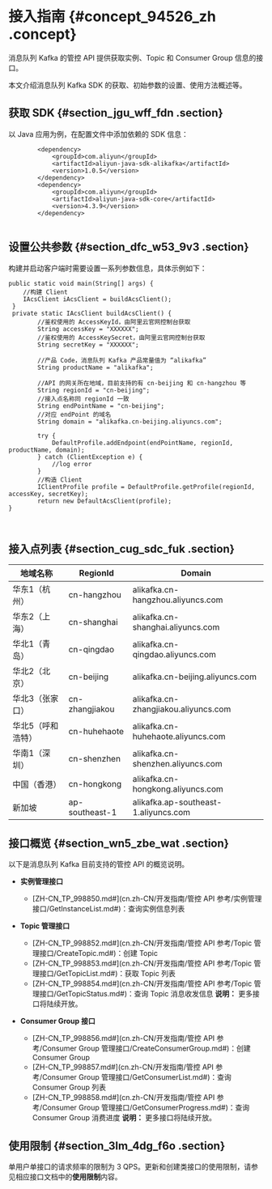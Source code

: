 # 接入指南 {#concept_94526_zh .concept}

消息队列 Kafka 的管控 API 提供获取实例、Topic 和 Consumer Group 信息的接口。

本文介绍消息队列 Kafka SDK 的获取、初始参数的设置、使用方法概述等。

## 获取 SDK {#section_jgu_wff_fdn .section}

以 Java 应用为例，在配置文件中添加依赖的 SDK 信息：

``` {#codeblock_v3y_6s9_d6h}
        <dependency>
            <groupId>com.aliyun</groupId>
            <artifactId>aliyun-java-sdk-alikafka</artifactId>
            <version>1.0.5</version>
        </dependency>
        <dependency>
            <groupId>com.aliyun</groupId>
            <artifactId>aliyun-java-sdk-core</artifactId>
            <version>4.3.9</version>
        </dependency>
			
```

## 设置公共参数 {#section_dfc_w53_9v3 .section}

构建并启动客户端时需要设置一系列参数信息，具体示例如下：

``` {#codeblock_6y1_izv_46m}
public static void main(String[] args) {
    //构建 Client
    IAcsClient iAcsClient = buildAcsClient();
 }
 private static IAcsClient buildAcsClient() {
        //鉴权使用的 AccessKeyId，由阿里云官网控制台获取
        String accessKey = "XXXXXX";
        //鉴权使用的 AccessKeySecret，由阿里云官网控制台获取
        String secretKey = "XXXXXX";

        //产品 Code，消息队列 Kafka 产品常量值为 “alikafka”
        String productName = "alikafka";

        //API 的网关所在地域，目前支持的有 cn-beijing 和 cn-hangzhou 等
        String regionId = "cn-beijing";
        //接入点名称同 regionId 一致
        String endPointName = "cn-beijing";
        //对应 endPoint 的域名
        String domain = "alikafka.cn-beijing.aliyuncs.com";

        try {
            DefaultProfile.addEndpoint(endPointName, regionId, productName, domain);
        } catch (ClientException e) {
            //log error
        }
        //构造 Client
        IClientProfile profile = DefaultProfile.getProfile(regionId, accessKey, secretKey);
        return new DefaultAcsClient(profile);
}

			
```

## 接入点列表 {#section_cug_sdc_fuk .section}

|地域名称|RegionId|Domain|
|----|--------|------|
|华东1（杭州）|cn-hangzhou|alikafka.cn-hangzhou.aliyuncs.com|
|华东2（上海）|cn-shanghai|alikafka.cn-shanghai.aliyuncs.com|
|华北1（青岛）|cn-qingdao|alikafka.cn-qingdao.aliyuncs.com|
|华北2（北京）|cn-beijing|alikafka.cn-beijing.aliyuncs.com|
|华北3（张家口）|cn-zhangjiakou|alikafka.cn-zhangjiakou.aliyuncs.com|
|华北5（呼和浩特）|cn-huhehaote|alikafka.cn-huhehaote.aliyuncs.com|
|华南1（深圳）|cn-shenzhen|alikafka.cn-shenzhen.aliyuncs.com|
|中国（香港）|cn-hongkong|alikafka.cn-hongkong.aliyuncs.com|
|新加坡|ap-southeast-1|alikafka.ap-southeast-1.aliyuncs.com|

## 接口概览 {#section_wn5_zbe_wat .section}

以下是消息队列 Kafka 目前支持的管控 API 的概览说明。

-   **实例管理接口** 
    -   [ZH-CN\_TP\_998850.md\#](cn.zh-CN/开发指南/管控 API 参考/实例管理接口/GetInstanceList.md#)：查询实例信息列表
-   **Topic 管理接口** 

    -   [ZH-CN\_TP\_998852.md\#](cn.zh-CN/开发指南/管控 API 参考/Topic 管理接口/CreateTopic.md#)：创建 Topic
    -   [ZH-CN\_TP\_998853.md\#](cn.zh-CN/开发指南/管控 API 参考/Topic 管理接口/GetTopicList.md#)：获取 Topic 列表
    -   [ZH-CN\_TP\_998854.md\#](cn.zh-CN/开发指南/管控 API 参考/Topic 管理接口/GetTopicStatus.md#)：查询 Topic 消息收发信息
    **说明：** 更多接口将陆续开放。

-   **Consumer Group 接口** 

    -   [ZH-CN\_TP\_998856.md\#](cn.zh-CN/开发指南/管控 API 参考/Consumer Group 管理接口/CreateConsumerGroup.md#)：创建 Consumer Group
    -   [ZH-CN\_TP\_998857.md\#](cn.zh-CN/开发指南/管控 API 参考/Consumer Group 管理接口/GetConsumerList.md#)：查询 Consumer Group 列表
    -   [ZH-CN\_TP\_998858.md\#](cn.zh-CN/开发指南/管控 API 参考/Consumer Group 管理接口/GetConsumerProgress.md#)：查询 Consumer Group 消费进度
    **说明：** 更多接口将陆续开放。


## 使用限制 {#section_3lm_4dg_f6o .section}

单用户单接口的请求频率的限制为 3 QPS。更新和创建类接口的使用限制，请参见相应接口文档中的**使用限制**内容。

